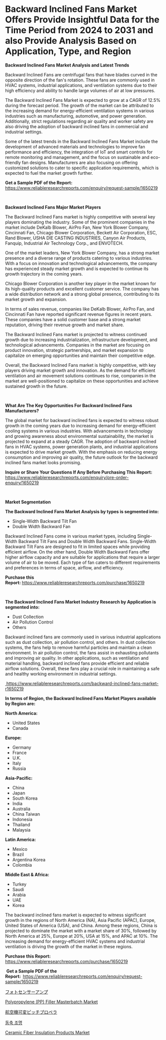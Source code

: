 <p><h1>Backward Inclined Fans Market Offers Provide Insightful Data for the Time Period from 2024 to 2031 and also Provide Analysis Based on Application, Type, and Region</h1></p><p><strong>Backward Inclined Fans Market Analysis and Latest Trends</strong></p>
<p><p>Backward Inclined Fans are centrifugal fans that have blades curved in the opposite direction of the fan's rotation. These fans are commonly used in HVAC systems, industrial applications, and ventilation systems due to their high efficiency and ability to handle large volumes of air at low pressures.</p><p>The Backward Inclined Fans Market is expected to grow at a CAGR of 12.5% during the forecast period. The growth of the market can be attributed to the increasing demand for energy-efficient ventilation systems in various industries such as manufacturing, automotive, and power generation. Additionally, strict regulations regarding air quality and worker safety are also driving the adoption of backward inclined fans in commercial and industrial settings.</p><p>Some of the latest trends in the Backward Inclined Fans Market include the development of advanced materials and technologies to improve fan performance and efficiency, the integration of IoT and smart controls for remote monitoring and management, and the focus on sustainable and eco-friendly fan designs. Manufacturers are also focusing on offering customized solutions to cater to specific application requirements, which is expected to fuel the market growth further.</p></p>
<p><strong>Get a Sample PDF of the Report:&nbsp;</strong> <a href="https://www.reliableresearchreports.com/enquiry/request-sample/1650219">https://www.reliableresearchreports.com/enquiry/request-sample/1650219</a></p>
<p>&nbsp;</p>
<p><strong>Backward Inclined Fans Major Market Players</strong></p>
<p><p>The Backward Inclined Fans market is highly competitive with several key players dominating the industry. Some of the prominent companies in the market include DeKalb Blower, AirPro Fan, New York Blower Company, Cincinnati Fan, Chicago Blower Corporation, Beckett Air Corporation, ESC, Rand Blower, USHA DIE CASTING INDUSTRIES, Canyon Air Products, Fanquip, Industrial Air Technology Corp., and ENVOTECH.</p><p>One of the market leaders, New York Blower Company, has a strong market presence and a diverse range of products catering to various industries. With a focus on innovation and technological advancements, the company has experienced steady market growth and is expected to continue its growth trajectory in the coming years.</p><p>Chicago Blower Corporation is another key player in the market known for its high-quality products and excellent customer service. The company has a wide distribution network and a strong global presence, contributing to its market growth and expansion.</p><p>In terms of sales revenue, companies like DeKalb Blower, AirPro Fan, and Cincinnati Fan have reported significant revenue figures in recent years. These companies have a solid customer base and a strong market reputation, driving their revenue growth and market share.</p><p>The Backward Inclined Fans market is projected to witness continued growth due to increasing industrialization, infrastructure development, and technological advancements. Companies in the market are focusing on product innovation, strategic partnerships, and market expansion to capitalize on emerging opportunities and maintain their competitive edge.</p><p>Overall, the Backward Inclined Fans market is highly competitive, with key players driving market growth and innovation. As the demand for efficient ventilation and air movement solutions continues to rise, companies in the market are well-positioned to capitalize on these opportunities and achieve sustained growth in the future.</p></p>
<p>&nbsp;</p>
<p><strong>What Are The Key Opportunities For Backward Inclined Fans Manufacturers?</strong></p>
<p><p>The global market for backward inclined fans is expected to witness robust growth in the coming years due to increasing demand for energy-efficient cooling systems in various industries. With advancements in technology and growing awareness about environmental sustainability, the market is projected to expand at a steady CAGR. The adoption of backward inclined fans in HVAC systems, power generation plants, and industrial applications is expected to drive market growth. With the emphasis on reducing energy consumption and improving air quality, the future outlook for the backward inclined fans market looks promising.</p></p>
<p><strong>Inquire or Share Your Questions If Any Before Purchasing This Report:</strong> <a href="https://www.reliableresearchreports.com/enquiry/pre-order-enquiry/1650219">https://www.reliableresearchreports.com/enquiry/pre-order-enquiry/1650219</a></p>
<p>&nbsp;</p>
<p><strong>Market Segmentation</strong></p>
<p><strong>The Backward Inclined Fans Market Analysis by types is segmented into:</strong></p>
<p><ul><li>Single-Width Backward Tilt Fan</li><li>Double Width Backward Fan</li></ul></p>
<p><p>Backward Inclined Fans come in various market types, including Single-Width Backward Tilt Fans and Double Width Backward Fans. Single-Width Backward Tilt Fans are designed to fit in limited spaces while providing efficient airflow. On the other hand, Double Width Backward Fans offer higher airflow capacity and are suitable for applications that require a larger volume of air to be moved. Each type of fan caters to different requirements and preferences in terms of space, airflow, and efficiency.</p></p>
<p><strong>Purchase this Report:&nbsp;</strong><a href="https://www.reliableresearchreports.com/purchase/1650219">https://www.reliableresearchreports.com/purchase/1650219</a></p>
<p>&nbsp;</p>
<p><strong>The Backward Inclined Fans Market Industry Research by Application is segmented into:</strong></p>
<p><ul><li>Dust Collection</li><li>Air Pollution Control</li><li>Others</li></ul></p>
<p><p>Backward inclined fans are commonly used in various industrial applications such as dust collection, air pollution control, and others. In dust collection systems, the fans help to remove harmful particles and maintain a clean environment. In air pollution control, the fans assist in exhausting pollutants and improving air quality. In other applications, such as ventilation and material handling, backward inclined fans provide efficient and reliable airflow solutions. Overall, these fans play a crucial role in maintaining a safe and healthy working environment in industrial settings.</p></p>
<p><a href="https://www.reliableresearchreports.com/backward-inclined-fans-market-r1650219">&nbsp;https://www.reliableresearchreports.com/backward-inclined-fans-market-r1650219</a></p>
<p><strong>In terms of Region, the Backward Inclined Fans Market Players available by Region are:</strong></p>
<p>
    <p> <strong> North America: </strong>
        <ul>
            <li>United States</li>
            <li>Canada</li>
        </ul>
        </p> 
    <p> <strong> Europe: </strong>
        <ul>
            <li>Germany</li>
            <li>France</li>
            <li>U.K.</li>
            <li>Italy</li>
            <li>Russia</li>
        </ul>
        </p> 
    <p> <strong> Asia-Pacific: </strong>
        <ul>
            <li>China</li>
            <li>Japan</li>
            <li>South Korea</li>
            <li>India</li>
            <li>Australia</li>
            <li>China Taiwan</li>
            <li>Indonesia</li>
            <li>Thailand</li>
            <li>Malaysia</li>
        </ul>
        </p> 
    <p> <strong> Latin America: </strong>
        <ul>
            <li>Mexico</li>
            <li>Brazil</li>
            <li>Argentina Korea</li>
            <li>Colombia</li>
        </ul>
        </p> 
    <p> <strong> Middle East & Africa: </strong>
        <ul>
            <li>Turkey</li>
            <li>Saudi</li>
            <li>Arabia</li>
            <li>UAE</li>
            <li>Korea</li>
        </ul>
    </p>
    </p>
<p><p>The backward inclined fans market is expected to witness significant growth in the regions of North America (NA), Asia Pacific (APAC), Europe, United States of America (USA), and China. Among these regions, China is projected to dominate the market with a market share of 30%, followed by North America at 25%, Europe at 20%, USA at 15%, and APAC at 10%. The increasing demand for energy-efficient HVAC systems and industrial ventilation is driving the growth of the market in these regions.</p></p>
<p><strong>Purchase this Report: </strong><a href="https://www.reliableresearchreports.com/purchase/1650219">https://www.reliableresearchreports.com/purchase/1650219</a></p>
<p>&nbsp;<strong>Get a Sample PDF of the Report:&nbsp;&nbsp;</strong><a href="https://www.reliableresearchreports.com/enquiry/request-sample/1650219">https://www.reliableresearchreports.com/enquiry/request-sample/1650219</a></p>
<p><strong></strong></p>
<p><p><a href="https://github.com/sghwr779811674/Market-Research-Report-List-1/blob/main/557423038282.md">フォトセンサーアンプ</a></p><p><a href="https://www.linkedin.com/pulse/polypropylene-pp-filler-masterbatch-market-size-share-global-efwje?trackingId=%2BNfXlMYGE7vJFk8HAO4mLQ%3D%3D">Polypropylene (PP) Filler Masterbatch Market</a></p><p><a href="https://medium.com/@dixiegrimes2023/%E8%88%AA%E7%A9%BA%E6%A9%9F%E5%8F%AF%E5%A4%89%E3%83%94%E3%83%83%E3%83%81%E3%83%97%E3%83%AD%E3%83%9A%E3%83%A9%E5%B8%82%E5%A0%B4-%E5%B8%82%E5%A0%B4%E3%82%B7%E3%82%A7%E3%82%A2-%E5%B8%82%E5%A0%B4%E5%8B%95%E5%90%91-%E3%81%8A%E3%82%88%E3%81%B3%E5%B0%86%E6%9D%A5%E3%81%AE%E6%88%90%E9%95%B7%E3%82%92%E6%8E%A2%E3%82%8B-acaee2f0f481">航空機可変ピッチプロペラ</a></p><p><a href="https://medium.com/@anvil67678789/%EB%8F%99%EC%B6%95-%EC%A1%B0%EB%AA%85-%EC%8B%9C%EC%9E%A5-%EA%B2%BD%EC%9F%81-%EB%B6%84%EC%84%9D-%EC%8B%9C%EC%9E%A5-%EB%8F%99%ED%96%A5-%EB%B0%8F-2031%EB%85%84%EA%B9%8C%EC%A7%80%EC%9D%98-%EC%98%88%EC%B8%A1-2438a7ca38e3">동축 조명</a></p><p><a href="https://www.linkedin.com/pulse/global-ceramic-fiber-insulation-products-market-types-applications-88zye?trackingId=nVxL28CesMJqyyyCI9iW4A%3D%3D">Ceramic Fiber Insulation Products Market</a></p></p>